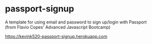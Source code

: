 # passport-signup

A template for using email and password to sign up/login with Passport (from Flavio Copes' Advanced Javascript Bootcamp)

https://kevink520-passport-signup.herokuapp.com
